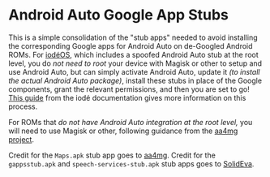 # Android Auto Google App Stubs

This is a simple consolidation of the "stub apps" needed to avoid installing the corresponding Google apps for Android Auto on de-Googled Android ROMs. For [iodéOS](https://iode.tech), which includes a spoofed Android Auto stub at the root level, you do *not need to root* your device with Magisk or other to setup and use Android Auto, but can simply activate Android Auto, update it *(to install the actual Android Auto package)*, install these stubs in place of the Google components, grant the relevant permissions, and then you are set to go! [This guide](https://iode.tech/documentation/android-auto/) from the iodé documentation gives more information on this process.

For ROMs that *do not have Android Auto integration at the root level,* you will need to use Magisk or other, following guidance from the [aa4mg project](https://github.com/sn-00-x/aa4mg/).

Credit for the `Maps.apk` stub app goes to [aa4mg](https://github.com/sn-00-x/aa4mg/). Credit for the `gappsstub.apk` and `speech-services-stub.apk` stub apps goes to [SolidEva](https://github.com/SolidEva/android-auto-stub/).